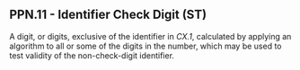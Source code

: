 ## PPN.11 - Identifier Check Digit (ST)

A digit, or digits, exclusive of the identifier in _CX.1_, calculated by applying an algorithm to all or some of the digits in the number, which may be used to test validity of the non-check-digit identifier.
